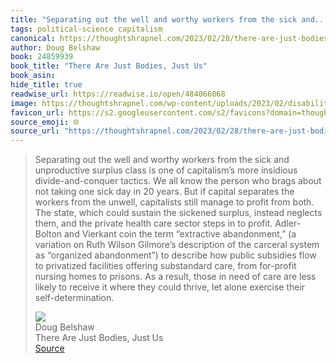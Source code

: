 ```yaml
---
title: "Separating out the well and worthy workers from the sick and..."
tags: political-science capitalism
canonical: https://thoughtshrapnel.com/2023/02/28/there-are-just-bodies-just-us/
author: Doug Belshaw
book: 24859939
book_title: "There Are Just Bodies, Just Us"
book_asin: 
hide_title: true
readwise_url: https://readwise.io/open/484066068
image: https://thoughtshrapnel.com/wp-content/uploads/2023/02/disability_final_1-1024x1024-1.jpg
favicon_url: https://s2.googleusercontent.com/s2/favicons?domain=thoughtshrapnel.com
source_emoji: 🌐
source_url: "https://thoughtshrapnel.com/2023/02/28/there-are-just-bodies-just-us/#:~:text=Separating%20out%20the,exercise%20their%20self-determination."
---
```


> Separating out the well and worthy workers from the sick and unproductive surplus class is one of capitalism’s more insidious divide-and-conquer tactics. We all know the person who brags about not taking one sick day in 20 years. But if capital separates the workers from the unwell, capitalists still manage to profit from both. The state, which could sustain the sickened surplus, instead neglects them, and the private health care sector steps in to profit. Adler-Bolton and Vierkant coin the term “extractive abandonment,” (a variation on Ruth Wilson Gilmore’s description of the carceral system as “organized abandonment”) to describe how public subsidies flow to privatized facilities offering substandard care, from for-profit nursing homes to prisons. As a result, those in need of care are less likely to receive it where they could thrive, let alone exercise their self-determination.
> <div class="quoteback-footer"><div class="quoteback-avatar"><img class="mini-favicon" src="https://s2.googleusercontent.com/s2/favicons?domain=thoughtshrapnel.com"></div><div class="quoteback-metadata"><div class="metadata-inner"><span style="display:none">FROM:</span><div aria-label="Doug Belshaw" class="quoteback-author"> Doug Belshaw</div><div aria-label="There Are Just Bodies, Just Us" class="quoteback-title"> There Are Just Bodies, Just Us</div></div></div><div class="quoteback-backlink"><a target="_blank" aria-label="go to the full text of this quotation" rel="noopener" href="https://thoughtshrapnel.com/2023/02/28/there-are-just-bodies-just-us/#:~:text=Separating%20out%20the,exercise%20their%20self-determination." class="quoteback-arrow"> Source</a></div></div>